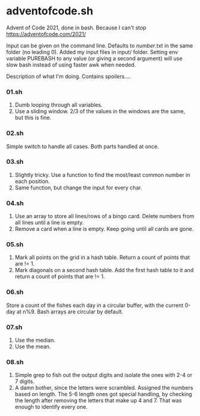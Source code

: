 # adventofcode.sh
Advent of Code 2021, done in bash. Because I can't stop
https://adventofcode.com/2021/

Input can be given on the command line.
Defaults to *number*.txt in the same folder (no leading 0).
Added my input files in input/ folder.
Setting env variable PUREBASH to any value (or giving a second argument) will use slow bash instead of using faster awk when needed.

Description of what I'm doing. Contains spoilers....

### 01.sh
 1. Dumb looping through all variables.
 2. Use a sliding window. 2/3 of the values in the windows are the same, but this is fine.

### 02.sh
 Simple switch to handle all cases. Both parts handled at once.

### 03.sh
 1. Slightly tricky. Use a function to find the most/least common number in each position.
 2. Same function, but change the input for every char.

### 04.sh
 1. Use an array to store all lines/rows of a bingo card. Delete numbers from all lines until a line is empty. 
 2. Remove a card when a line is empty. Keep going until all cards are gone.

### 05.sh
 1. Mark all points on the grid in a hash table. Return a count of points that are != 1.
 2. Mark diagonals on a second hash table. Add the first hash table to it and return a count of points that are != 1.

### 06.sh
 Store a count of the fishes each day in a circular buffer, with the current 0-day at n%9. Bash arrays are circular by default.

### 07.sh
 1. Use the median.
 2. Use the mean.

### 08.sh
 1. Simple grep to fish out the output digits and isolate the ones with 2-4 or 7 digits.
 2. A damn bother, since the letters were scrambled. Assigned the numbers based on length. The 5-6 length ones got special handling, by checking the length after removing the letters that make up 4 and 7. That was enough to identify every one.

